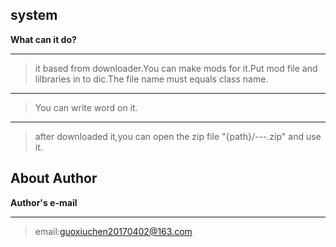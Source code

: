 system
---
**What can it do?**
___
>it based from downloader.You can make mods for it.Put mod file and lilbraries in to dic.The file name must equals class name.
---
>You can write word on it.
---
>after downloaded it,you can open the zip file "{path}/---.zip" and use it.


About Author
---
**Author's e-mail**
***
>email:guoxiuchen20170402@163.com









